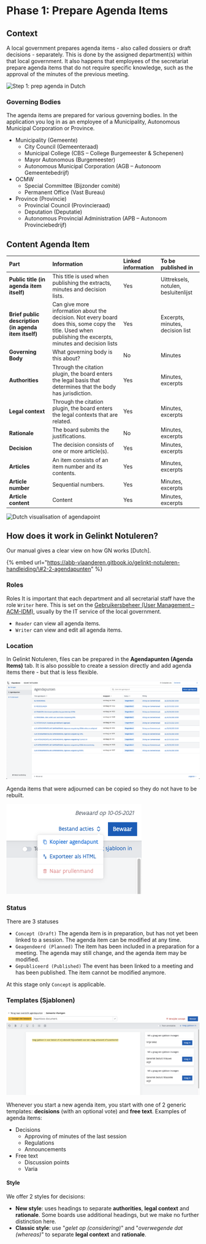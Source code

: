 # Phase 1: Prepare Agenda Items

## Context

A local government prepares agenda items - also called dossiers or draft decisions - separately. This is done by the assigned department\(s\) within that local government. It also happens that employees of the secretariat prepare agenda items that do not require specific knowledge, such as the approval of the minutes of the previous meeting.



![Step 1: prep agenda in Dutch](https://gblobscdn.gitbook.com/assets%2F-MP9YhmfGLVRY7JjkhY8%2F-Ma96cowi-CzaTUehb5Y%2F-Ma9GtCMxM97XRsnRnl-%2FScreenshot%202021-05-20%20at%2010.23.25.png?alt=media&token=e7bb3f6c-a9ad-48c2-8ff6-9378e59423d4)

### Governing Bodies

The agenda items are prepared for various governing bodies. In the application you log in as an employee of a Municipality, Autonomous Municipal Corporation or Province.

* Municipality \(Gemeente\)
  * City Council \(Gemeenteraad\)
  * Municipal College \(CBS – College Burgemeester & Schepenen\)
  * Mayor Autonomous \(Burgemeester\)
  * Autonomous Municipal Corporation \(AGB – Autonoom Gemeentebedrijf\)
* OCMW
  * Special Committee \(Bijzonder comité\)
  * Permanent Office \(Vast Bureau\)
* Province \(Provincie\)
  * Provincial Council \(Provincieraad\)
  * Deputation \(Deputatie\)
  * Autonomous Provincial Administration \(APB – Autonoom Provinciebedrijf\)

## Content Agenda Item <a id="inhoud-agendapunt"></a>

| Part | Information | Linked information | To be published in |
| :--- | :--- | :--- | :--- |
| **Public title \(in agenda item itself\)** | This title is used when publishing the extracts, minutes and decision lists. | Yes | Uittreksels, notulen, besluitenlijst |
| **Brief public description \(in agenda item itself\)** | Can give more information about the decision. Not every board does this, some copy the title. Used when publishing the excerpts, minutes and decision lists | Yes | Excerpts, minutes, decision list |
| **Governing Body** | What governing body is this about? | No | Minutes |
| **Authorities** | Through the citation plugin, the board enters the legal basis that determines that the body has jurisdiction. | Yes | Minutes, excerpts |
| **Legal context** | Through the citation plugin, the board enters the legal contexts that are related. | Yes | Minutes, excerpts |
| **Rationale** | The board submits the justifications. | No | Minutes, excerpts |
| **Decision** | The decision consists of one or more article\(s\). | Yes | Minutes, excerpts |
| **Articles** | An item consists of an item number and its contents. | Yes | Minutes, excerpts |
| **Article number** | Sequential numbers. | Yes | Minutes, excerpts |
| **Article content** | Content | Yes | Minutes, excerpts |

![Dutch visualisation of agendapoint](https://gblobscdn.gitbook.com/assets%2F-MP9YhmfGLVRY7JjkhY8%2F-Ma-jd-wkPTQmwsOzO25%2F-Ma-lL9_BrLdG3O8HxIH%2FAgendapunt.png?alt=media&token=97973568-6102-4d60-a7f6-97712cc35238)



## **How does it work in Gelinkt Notuleren?**

Our manual gives a clear view on how GN works \[Dutch\].

{% embed url="https://abb-vlaanderen.gitbook.io/gelinkt-notuleren-handleiding/\#2-2-agendapunten" %}

### Roles

Roles It is important that each department and all secretarial staff have the role `Writer` here. This is set on the [Gebruikersbeheer \(User Management – ACM-IDM\)](https://overheid.vlaanderen.be/ict/ict-diensten/gebruikersbeheer), usually by the IT service of the local government.

* `Reader` can view all agenda items.
* `Writer` can view and edit all agenda items.

### **Location**

In Gelinkt Notuleren, files can be prepared in the **Agendapunten \(Agenda Items\)** tab. It is also possible to create a session directly and add agenda items there - but that is less flexible.

![Example of overview of agenda items](../../../.gitbook/assets/screenshot-2021-05-10-at-19.37.12.png)

Agenda items that were adjourned can be copied so they do not have to be rebuilt.

![Een agendapunt kopi&#xEB;ren](../../../.gitbook/assets/screenshot-2021-05-20-at-11.29.38.png)

### Status

There are 3 statuses 

* `Concept (Draft)` The agenda item is in preparation, but has not yet been linked to a session. The agenda item can be modified at any time.
* `Geagendeerd (Planned)` The item has been included in a preparation for a meeting. The agenda may still change, and the agenda item may be modified.
* `Gepubliceerd (Published)` The event has been linked to a meeting and has been published. The item cannot be modified anymore.

At this stage only `Concept` is applicable.

### Templates \(Sjablonen\)

![Example of templates](../../../.gitbook/assets/screenshot-2021-05-18-at-18.51.34-copy-2.png)

Whenever you start a new agenda item, you start with one of 2 generic templates: **decisions** \(with an optional vote\) and **free text**. Examples of agenda items:

* Decisions
  * Approving of minutes of the last session
  * Regulations
  * Announcements
* Free text
  * Discussion points
  * Varia

#### Style

We offer 2 styles for decisions:

* **New style**: uses headings to separate **authorities**, **legal context** and **rationale**. Some boards use additional headings, but we make no further distinction here.
* **Classic style**: use "_gelet op \(considering\)_" and "_overwegende dat \(whereas\)_" to separate **legal context** and **rationale**.

